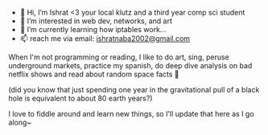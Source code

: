 - 👋 Hi, I’m Ishrat <3 your local klutz and a third year comp sci student
- 👀 I’m interested in web dev, networks, and art 
- 🌱 I’m currently learning how iptables work...
- 📫 reach me via email: ishratnaba2002@gmail.com

When I'm not programming or reading, I like to do art, sing, peruse underground markets, practice my spanish,
do deep dive analysis on bad netflix shows and read about random space facts 🌌 

(did you know that just spending one year in the gravitational pull of a black hole is equivalent to about 80 earth years?)

I love to fiddle around and learn new things, so I'll update that here as I go along~
